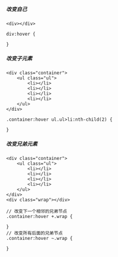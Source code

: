 ##### 改变自己
    <div></div>
    
    div:hover {
        
    }
    
##### 改变子元素
    <div class="container">
        <ul class="ul">
            <li></li>
            <li></li>
            <li></li>
            <li></li>
        </ul>
    </div>
    
    .container:hover ul.ul>li:nth-child(2) {
        
    }
    
    
##### 改变兄弟元素
    <div class="container">
        <ul class="ul">
            <li></li>
            <li></li>
            <li></li>
            <li></li>
        </ul>
    </div>
    <div class="wrap"></div>
    
    // 改变下一个相邻的兄弟节点
    .container:hover +.wrap {
        
    }
    // 改变所有后面的兄弟节点
    .container:hover ~.wrap {
        
    }
    
